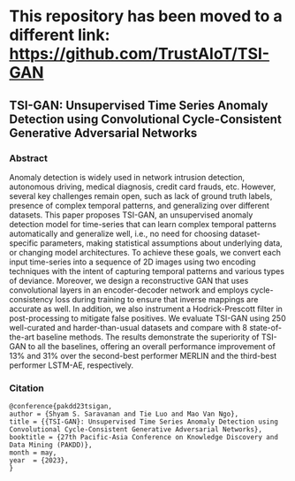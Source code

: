 
# This repository has been moved to a different link: https://github.com/TrustAIoT/TSI-GAN


## TSI-GAN: Unsupervised Time Series Anomaly Detection using Convolutional Cycle-Consistent Generative Adversarial Networks

### Abstract

Anomaly detection is widely used in network intrusion detection, autonomous driving, medical diagnosis, credit card frauds, etc. However, several key challenges remain open, such as lack of ground truth labels, presence of complex temporal patterns, and generalizing over different datasets. This paper proposes TSI-GAN, an unsupervised anomaly detection model for time-series that can learn complex temporal patterns automatically and generalize well, i.e., no need for choosing dataset-specific parameters, making statistical assumptions about underlying data, or changing model architectures. To achieve these goals, we convert each input time-series into a sequence of 2D images using two encoding techniques with the intent of capturing temporal patterns and various types of deviance. Moreover, we design a reconstructive GAN that uses convolutional layers in an encoder-decoder network and employs cycle-consistency loss during training to ensure that inverse mappings are accurate as well. In addition, we also instrument a Hodrick-Prescott filter in post-processing to mitigate false positives. We evaluate TSI-GAN using 250 well-curated and harder-than-usual datasets and compare with 8 state-of-the-art baseline methods. The results demonstrate the superiority of TSI-GAN to all the baselines, offering an overall performance improvement of 13% and 31% over the second-best performer MERLIN and the third-best performer LSTM-AE, respectively.

### Citation

```
@conference{pakdd23tsigan,
author = {Shyam S. Saravanan and Tie Luo and Mao Van Ngo},
title = {{TSI-GAN}: Unsupervised Time Series Anomaly Detection using Convolutional Cycle-Consistent Generative Adversarial Networks},
booktitle = {27th Pacific-Asia Conference on Knowledge Discovery and Data Mining (PAKDD)},
month = may,
year  = {2023},
}

```
